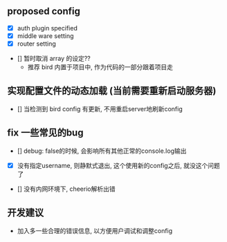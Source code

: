 

## proposed config

- [x] auth plugin specified
- [x] middle ware setting
- [x] router setting
- [] 暂时取消 array 的设定??
    - 推荐 bird 内置于项目中, 作为代码的一部分跟着项目走
    
    
## 实现配置文件的动态加载 (当前需要重新启动服务器)

- [] 当检测到 bird config 有更新, 不用重启server地刷新config

## fix 一些常见的bug

- [] debug: false的时候, 会影响所有其他正常的console.log输出
- [x] 没有指定username, 则静默式退出, 这个使用新的config之后, 就没这个问题了
- [] 没有内网环境下, cheerio解析出错

## 开发建议
 
- 加入多一些合理的错误信息, 以方便用户调试和调整config

